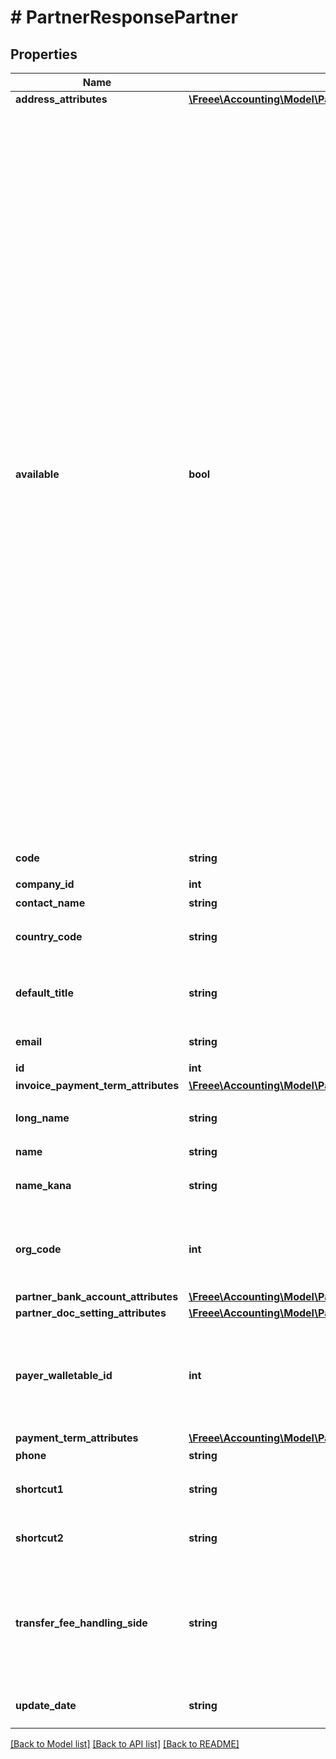 # # PartnerResponsePartner

## Properties

Name | Type | Description | Notes
------------ | ------------- | ------------- | -------------
**address_attributes** | [**\Freee\Accounting\Model\PartnerResponsePartnerAddressAttributes**](PartnerResponsePartnerAddressAttributes.md) |  | [optional]
**available** | **bool** | 取引先の使用設定（true: 使用する、false: 使用しない） &lt;br&gt; &lt;ul&gt;   &lt;li&gt;     本APIでpartnerを作成した場合はtrueになります。   &lt;/li&gt;   &lt;li&gt;     falseにする場合はWeb画面から変更できます。   &lt;/li&gt;   &lt;li&gt;     trueの場合、Web画面での取引登録時などに入力候補として表示されます。   &lt;/li&gt;   &lt;li&gt;     falseの場合、取引先自体は削除せず、Web画面での取引登録時などに入力候補として表示されません。ただし取引（収入／支出）の作成APIなどでfalseの取引先をパラメータに指定すれば、取引などにfalseの取引先を設定できます。   &lt;/li&gt; &lt;/ul&gt; |
**code** | **string** | 取引先コード |
**company_id** | **int** | 事業所ID |
**contact_name** | **string** | 担当者 氏名 | [optional]
**country_code** | **string** | 地域（JP: 国内、ZZ:国外） | [optional]
**default_title** | **string** | 敬称（御中、様、(空白)の3つから選択） | [optional]
**email** | **string** | 担当者 メールアドレス | [optional]
**id** | **int** | 取引先ID |
**invoice_payment_term_attributes** | [**\Freee\Accounting\Model\PartnerResponsePartnerInvoicePaymentTermAttributes**](PartnerResponsePartnerInvoicePaymentTermAttributes.md) |  | [optional]
**long_name** | **string** | 正式名称（255文字以内） | [optional]
**name** | **string** | 取引先名 |
**name_kana** | **string** | カナ名称（255文字以内） | [optional]
**org_code** | **int** | 事業所種別（null: 未設定、1: 法人、2: 個人） | [optional]
**partner_bank_account_attributes** | [**\Freee\Accounting\Model\PartnerResponsePartnerPartnerBankAccountAttributes**](PartnerResponsePartnerPartnerBankAccountAttributes.md) |  | [optional]
**partner_doc_setting_attributes** | [**\Freee\Accounting\Model\PartnerResponsePartnerPartnerDocSettingAttributes**](PartnerResponsePartnerPartnerDocSettingAttributes.md) |  | [optional]
**payer_walletable_id** | **int** | 振込元口座ID（一括振込ファイル用）:（未設定の場合は、nullです。） | [optional]
**payment_term_attributes** | [**\Freee\Accounting\Model\PartnerResponsePartnerInvoicePaymentTermAttributes**](PartnerResponsePartnerInvoicePaymentTermAttributes.md) |  | [optional]
**phone** | **string** | 電話番号 | [optional]
**shortcut1** | **string** | ショートカット1 (20文字以内) | [optional]
**shortcut2** | **string** | ショートカット2 (20文字以内) | [optional]
**transfer_fee_handling_side** | **string** | 振込手数料負担（一括振込ファイル用）: (振込元(当方): payer, 振込先(先方): payee) | [optional]
**update_date** | **string** | 更新日 (yyyy-mm-dd) |

[[Back to Model list]](../../README.md#models) [[Back to API list]](../../README.md#endpoints) [[Back to README]](../../README.md)
